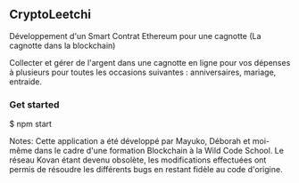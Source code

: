 ## CryptoLeetchi
Développement d'un Smart Contrat Ethereum pour une cagnotte
(La cagnotte dans la blockchain)

Collecter et gérer de l'argent dans une cagnotte en ligne pour vos dépenses à plusieurs pour toutes les occasions suivantes : anniversaires, mariage, entraide.


### Get started  
$ npm start

Notes: Cette application a été développé par Mayuko, Déborah et moi-même dans le cadre d'une formation Blockchain à la Wild Code School. Le réseau Kovan étant devenu obsolète, les modifications effectuées ont permis de résoudre les différents bugs en restant fidèle au code d'origine.
